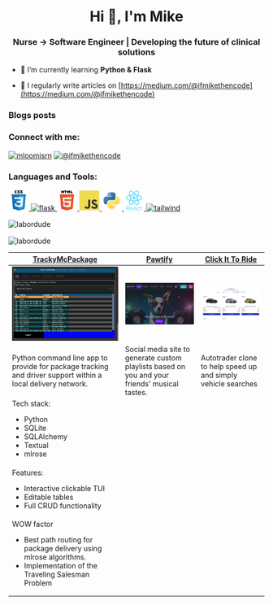 <h1 align="center">Hi 👋, I'm Mike</h1>
<h3 align="center">Nurse -> Software Engineer | Developing the future of clinical solutions</h3>

- 🌱 I’m currently learning **Python & Flask**

- 📝 I regularly write articles on [https://medium.com/@ifmikethencode](https://medium.com/@ifmikethencode)

### Blogs posts

<!-- BLOG-POST-LIST:START -->
<!-- BLOG-POST-LIST:END -->

<h3 align="left">Connect with me:</h3>
<p align="left">
<a href="https://linkedin.com/in/mloomisrn" target="blank"><img align="center" src="https://raw.githubusercontent.com/rahuldkjain/github-profile-readme-generator/master/src/images/icons/Social/linked-in-alt.svg" alt="mloomisrn" height="30" width="40" /></a>
<a href="https://medium.com/@ifmikethencode" target="blank"><img align="center" src="https://raw.githubusercontent.com/rahuldkjain/github-profile-readme-generator/master/src/images/icons/Social/medium.svg" alt="@ifmikethencode" height="30" width="40" /></a>
</p>

<h3 align="left">Languages and Tools:</h3>
<p align="left"> <a href="https://www.w3schools.com/css/" target="_blank" rel="noreferrer"> <img src="https://raw.githubusercontent.com/devicons/devicon/master/icons/css3/css3-original-wordmark.svg" alt="css3" width="40" height="40"/> </a> <a href="https://flask.palletsprojects.com/" target="_blank" rel="noreferrer"> <img src="https://www.vectorlogo.zone/logos/pocoo_flask/pocoo_flask-icon.svg" alt="flask" width="40" height="40"/> </a> <a href="https://www.w3.org/html/" target="_blank" rel="noreferrer"> <img src="https://raw.githubusercontent.com/devicons/devicon/master/icons/html5/html5-original-wordmark.svg" alt="html5" width="40" height="40"/> </a> <a href="https://developer.mozilla.org/en-US/docs/Web/JavaScript" target="_blank" rel="noreferrer"> <img src="https://raw.githubusercontent.com/devicons/devicon/master/icons/javascript/javascript-original.svg" alt="javascript" width="40" height="40"/> </a> <a href="https://www.python.org" target="_blank" rel="noreferrer"> <img src="https://raw.githubusercontent.com/devicons/devicon/master/icons/python/python-original.svg" alt="python" width="40" height="40"/> </a> <a href="https://reactjs.org/" target="_blank" rel="noreferrer"> <img src="https://raw.githubusercontent.com/devicons/devicon/master/icons/react/react-original-wordmark.svg" alt="react" width="40" height="40"/> </a> <a href="https://tailwindcss.com/" target="_blank" rel="noreferrer"> <img src="https://www.vectorlogo.zone/logos/tailwindcss/tailwindcss-icon.svg" alt="tailwind" width="40" height="40"/> </a> </p>

<p><img align="center" src="https://github-readme-stats.vercel.app/api/top-langs?username=labordude&show_icons=true&locale=en&layout=compact" alt="labordude" /></p>

<p><img align="center" src="https://github-readme-streak-stats.herokuapp.com/?user=labordude&" alt="labordude" /></p>

<table>
<thead>
  <tr>
    <th><a href="https://github.com/labordude/tracky-mcpackage">TrackyMcPackage</a></th>
    <th><a href="https://github.com/labordude/pawtify">Pawtify</a></th>
    <th><a href="https://github.com/labordude/click-it-to-ride">Click It To Ride</a></th>
  </tr>
</thead>
<tbody>
  <tr>
    <td><img src="images/tracky-mcpackage.png" alt="trackymcpackage image" width="250px" /></td>
    <td><img src="images/pawtify.png" alt="pawtify image" width="250px" /></td>
    <td><img src="images/click-it-to-ride.png" alt="CITR image" width="250px"/></td>
  </tr>
  <tr>
    <td>Python command line app to provide for package tracking and driver support within a local delivery network.</td>
    <td>Social media site to generate custom playlists based on you and your friends' musical tastes.</td>
    <td>Autotrader clone to help speed up and simply vehicle searches</td>
  </tr>
  <tr>
    <td> Tech stack:   <ul>
        <li>Python</li>
        <li>SQLite</li>
        <li>SQLAlchemy</li>
        <li>Textual</li>
        <li>mlrose</li>
    </ul></td>
    <td></td>
    <td></td>
  </tr>
  <tr>
    <td>Features:
    <ul><li>Interactive clickable TUI</li>
    <li>Editable tables</li>
    <li>Full CRUD functionality</li>
    </ul></td>
    <td></td>
    <td></td>
  </tr>
      <tr><td>    WOW factor
    <ul><li>Best path routing for package delivery using mlrose algorithms.</li> <li>Implementation of the Traveling Salesman Problem</li></ul></td>
    <td></td>
    <td></td></tr>
</tbody>
</table>
